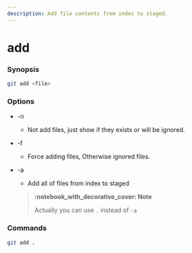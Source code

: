 ```yaml
---
description: Add file contents from index to staged.
---
```


# add

### Synopsis

```bash
git add <file>
```

### Options

* \-n
  * Not add files, just show if they exists or will be ignored.
* \-f
  * Force adding files, Otherwise ignored files.
*   \-a

    * Add all of files from index to staged



    > ****:notebook\_with\_decorative\_cover:** Note**
    >
    > Actually you can use `.` instead of `-a`

### Commands

```bash
git add .
```
